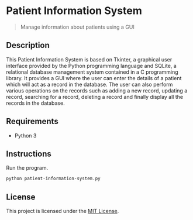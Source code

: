 # Patient Information System

> Manage information about patients using a GUI

## Description

This Patient Information System is based on Tkinter, a graphical user interface provided by the Python programming language and SQLite, a relational database management system contained in a C programming library. It provides a GUI where the user can enter the details of a patient which will act as a record in the database. The user can also perform various operations on the records such as adding a new record, updating a record, searching for a record, deleting a record and finally display all the records in the database.

## Requirements

- Python 3

## Instructions

Run the program.

```ps
python patient-information-system.py
```

## License

This project is licensed under the [MIT License](https://choosealicense.com/licenses/mit/).
